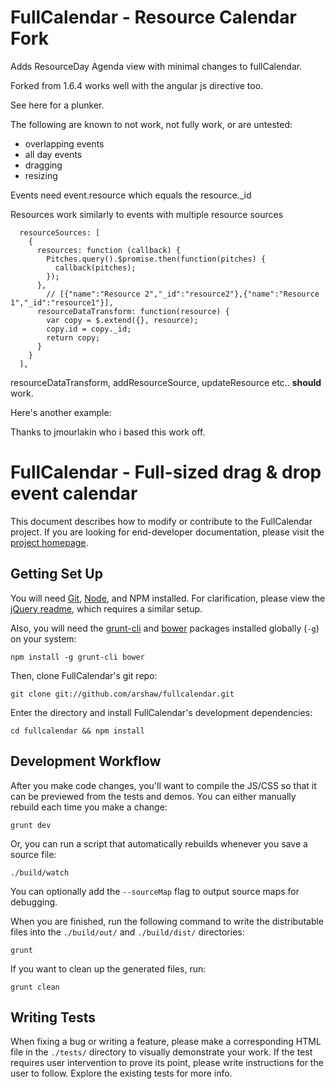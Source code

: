 
FullCalendar - Resource Calendar Fork
====================================================

Adds ResourceDay Agenda view with minimal changes to fullCalendar.

Forked from 1.6.4 works well with the angular js directive too.

See here for a plunker.

The following are known to not work, not fully work, or are untested:

- overlapping events
- all day events
- dragging
- resizing

Events need event.resource which equals the resource._id

Resources work similarly to events with multiple resource sources

      resourceSources: [
        {
          resources: function (callback) {
            Pitches.query().$promise.then(function(pitches) {
              callback(pitches);
            });
          },
            // [{"name":"Resource 2","_id":"resource2"},{"name":"Resource 1","_id":"resource1"}],
          resourceDataTransform: function(resource) {
            var copy = $.extend({}, resource);
            copy.id = copy._id;
            return copy;
          }
        }
      ],

resourceDataTransform, addResourceSource, updateResource etc.. **should** work.

Here's another example:

<script type='text/javascript'>

	$(document).ready(function() {
	
		var date = new Date();
		var d = date.getDate();
		var m = date.getMonth();
		var y = date.getFullYear();
		
		var calendar = $('#calendar').fullCalendar({
			header: {
				left: 'prevYear, prev,next today, nextYear',
				center: 'title',
				right: 'agendaDay,resourceDay'
			},
			defaultView: 'resourceDay',
			firstDay: 1, 	
			editable: true,
			selectable: true,
			minTime: 8,
			snapMinutes:60,
			maxTime:23,
			selectHelper: true,
			resourceSources: [
				{
					resources: [{"name":"Resource 2","_id":"resource2"},{"name":"Resource 1","_id":"resource1"}]
				}
			],
			refetchResources:true,
			events: [		
				{
					title: 'Meeting from this day to this +4',
					start: new Date(y, m, d, 10, 30),
					end: new Date(y, m, d, 11, 00),
					resource: 'resource1',
					allDay: false
				},	
				{
					title: 'Meeting last week',
					start: new Date(y, m, d, 12, 30),
					end: new Date(y, m, d, 13, 00),
					resource: 'resource1',
					allDay: false
				},	
				{
					title: 'meeting tomorrow',
					start: new Date(y, m, d, 10, 30),
					end: new Date(y, m, d, 12, 00),
					resource: 'resource1',
					allDay: false
				},	
				{
					title: 'meeting tomorrow',
					start: new Date(y, m, d, 10, 30),
					end: new Date(y, m, d, 12, 00),
					resource: 'resource2',
					allDay: false
				}	
			],
			select: function(start, end, allDay, jsEvent, view, resource) {
				var title = prompt('event title:');

				if (title) {
					calendar.fullCalendar('renderEvent',
						{
							title: title,
							start: start,
							end: end,
							allDay: allDay,
							resource: resource.id
						},
						true // make the event "stick"
					);
				}
				calendar.fullCalendar('unselect');
			},
			resourceRender: function(resource, element, view) {
				// this is triggered when the resource is rendered, just like eventRender
			},
			eventDrop: function( event, dayDelta, minuteDelta, allDay, revertFunc, jsEvent, ui, view ) { 
				alert('event moved to '+event.start+' to '+event.resource);
			},
			eventResize: function( event, dayDelta, minuteDelta, revertFunc, jsEvent, ui, view ) { 
				alert('event was resized, new endtime: '+event.end);
			},
			eventClick: function ( event, jsEvent, view )  {
				alert('event '+event.title+' was left clicked');
			}
		});
	});

</script>

Thanks to jmourlakin who i based this work off.




FullCalendar - Full-sized drag & drop event calendar
====================================================

This document describes how to modify or contribute to the FullCalendar project. If you are looking for end-developer documentation, please visit the [project homepage][fc-homepage].


Getting Set Up
--------------

You will need [Git][git], [Node][node], and NPM installed. For clarification, please view the [jQuery readme][jq-readme], which requires a similar setup.

Also, you will need the [grunt-cli][grunt-cli] and [bower][bower] packages installed globally (`-g`) on your system:

	npm install -g grunt-cli bower

Then, clone FullCalendar's git repo:

	git clone git://github.com/arshaw/fullcalendar.git

Enter the directory and install FullCalendar's development dependencies:

	cd fullcalendar && npm install


Development Workflow
--------------------

After you make code changes, you'll want to compile the JS/CSS so that it can be previewed from the tests and demos. You can either manually rebuild each time you make a change:

	grunt dev

Or, you can run a script that automatically rebuilds whenever you save a source file:

	./build/watch

You can optionally add the `--sourceMap` flag to output source maps for debugging.

When you are finished, run the following command to write the distributable files into the `./build/out/` and `./build/dist/` directories:

	grunt

If you want to clean up the generated files, run:

	grunt clean


Writing Tests
-------------

When fixing a bug or writing a feature, please make a corresponding HTML file in the `./tests/` directory to visually demonstrate your work. If the test requires user intervention to prove its point, please write instructions for the user to follow. Explore the existing tests for more info.


[fc-homepage]: http://arshaw.com/fullcalendar/
[git]: http://git-scm.com/
[node]: http://nodejs.org/
[grunt-cli]: http://gruntjs.com/getting-started#installing-the-cli
[bower]: http://bower.io/
[jq-readme]: https://github.com/jquery/jquery/blob/master/README.md#what-you-need-to-build-your-own-jquery